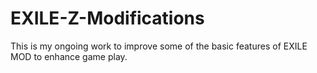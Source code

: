 # EXILE-Z-Modifications
This is my ongoing work to improve some of the basic features of EXILE MOD to enhance game play.
